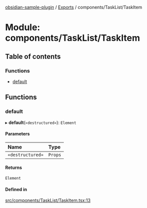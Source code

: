 [obsidian-sample-plugin](../README.md) / [Exports](../modules.md) / components/TaskList/TaskItem

# Module: components/TaskList/TaskItem

## Table of contents

### Functions

- [default](components_TaskList_TaskItem.md#default)

## Functions

### default

▸ **default**(`«destructured»`): `Element`

#### Parameters

| Name | Type |
| :------ | :------ |
| `«destructured»` | `Props` |

#### Returns

`Element`

#### Defined in

[src/components/TaskList/TaskItem.tsx:13](https://github.com/dromse/personal-grind-manager/blob/f78d691/src/components/TaskList/TaskItem.tsx#L13)
